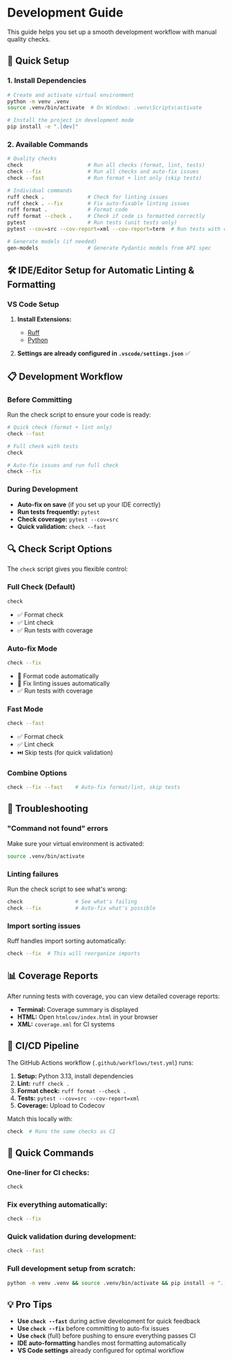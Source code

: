 # Development Guide

This guide helps you set up a smooth development workflow with manual quality checks.

## 🚀 Quick Setup

### 1. Install Dependencies

```bash
# Create and activate virtual environment
python -m venv .venv
source .venv/bin/activate  # On Windows: .venv\Scripts\activate

# Install the project in development mode
pip install -e ".[dev]"
```

### 2. Available Commands

```bash
# Quality checks
check                     # Run all checks (format, lint, tests)
check --fix               # Run all checks and auto-fix issues
check --fast              # Run format + lint only (skip tests)

# Individual commands
ruff check .              # Check for linting issues
ruff check . --fix        # Fix auto-fixable linting issues
ruff format .             # Format code
ruff format --check .     # Check if code is formatted correctly
pytest                    # Run tests (unit tests only)
pytest --cov=src --cov-report=xml --cov-report=term  # Run tests with coverage

# Generate models (if needed)
gen-models                # Generate Pydantic models from API spec
```

## 🛠 IDE/Editor Setup for Automatic Linting & Formatting

### VS Code Setup

1. **Install Extensions:**

   - [Ruff](https://marketplace.visualstudio.com/items?itemName=charliermarsh.ruff)
   - [Python](https://marketplace.visualstudio.com/items?itemName=ms-python.python)

2. **Settings are already configured in `.vscode/settings.json`** ✅

## 📋 Development Workflow

### Before Committing

Run the check script to ensure your code is ready:

```bash
# Quick check (format + lint only)
check --fast

# Full check with tests
check

# Auto-fix issues and run full check
check --fix
```

### During Development

- **Auto-fix on save** (if you set up your IDE correctly)
- **Run tests frequently:** `pytest`
- **Check coverage:** `pytest --cov=src`
- **Quick validation:** `check --fast`

## 🔍 Check Script Options

The `check` script gives you flexible control:

### **Full Check (Default)**

```bash
check
```

- ✅ Format check
- ✅ Lint check
- ✅ Run tests with coverage

### **Auto-fix Mode**

```bash
check --fix
```

- 🔧 Format code automatically
- 🔧 Fix linting issues automatically
- ✅ Run tests with coverage

### **Fast Mode**

```bash
check --fast
```

- ✅ Format check
- ✅ Lint check
- ⏭️ Skip tests (for quick validation)

### **Combine Options**

```bash
check --fix --fast    # Auto-fix format/lint, skip tests
```

## 🐛 Troubleshooting

### "Command not found" errors

Make sure your virtual environment is activated:

```bash
source .venv/bin/activate
```

### Linting failures

Run the check script to see what's wrong:

```bash
check                 # See what's failing
check --fix           # Auto-fix what's possible
```

### Import sorting issues

Ruff handles import sorting automatically:

```bash
check --fix  # This will reorganize imports
```

## 📊 Coverage Reports

After running tests with coverage, you can view detailed coverage reports:

- **Terminal:** Coverage summary is displayed
- **HTML:** Open `htmlcov/index.html` in your browser
- **XML:** `coverage.xml` for CI systems

## 🎯 CI/CD Pipeline

The GitHub Actions workflow (`.github/workflows/test.yml`) runs:

1. **Setup:** Python 3.13, install dependencies
2. **Lint:** `ruff check .`
3. **Format check:** `ruff format --check .`
4. **Tests:** `pytest --cov=src --cov-report=xml`
5. **Coverage:** Upload to Codecov

Match this locally with:

```bash
check  # Runs the same checks as CI
```

## 🚀 Quick Commands

### One-liner for CI checks:

```bash
check
```

### Fix everything automatically:

```bash
check --fix
```

### Quick validation during development:

```bash
check --fast
```

### Full development setup from scratch:

```bash
python -m venv .venv && source .venv/bin/activate && pip install -e ".[dev]"
```

## 💡 Pro Tips

- **Use `check --fast`** during active development for quick feedback
- **Use `check --fix`** before committing to auto-fix issues
- **Use `check`** (full) before pushing to ensure everything passes CI
- **IDE auto-formatting** handles most formatting automatically
- **VS Code settings** already configured for optimal workflow
